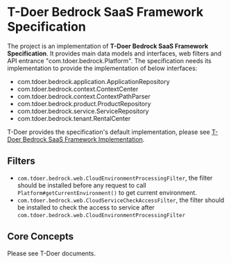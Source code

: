 # T-Doer Bedrock SaaS Framework Specification

The project is an implementation of **T-Doer Bedrock SaaS Framework Specification**. It provides 
main data models and interfaces, web filters and API entrance "com.tdoer.bedrock.Platform". The 
specification needs its implementation to provide the implementation of below interfaces:

- com.tdoer.bedrock.application.ApplicationRepository
- com.tdoer.bedrock.context.ContextCenter
- com.tdoer.bedrock.context.ContextPathParser
- com.tdoer.bedrock.product.ProductRepository
- com.tdoer.bedrock.service.ServiceRepository
- com.tdoer.bedrock.tenant.RentalCenter

T-Doer provides the specification's default implementation, please see
[T-Doer Bedrock SaaS Framework Implementation](https://github.com/t-doer/tdoer-bedrock-impl).

## Filters

- `com.tdoer.bedrock.web.CloudEnvironmentProcessingFilter`, the filter should be installed before any 
   request to call `Platform#getCurrentEnvironment()` to get current environment.
- `com.tdoer.bedrock.web.CloudServiceCheckAccessFilter`, the filter should be installed to check the access
  to service after `com.tdoer.bedrock.web.CloudEnvironmentProcessingFilter`

## Core Concepts

Please see T-Doer documents.

